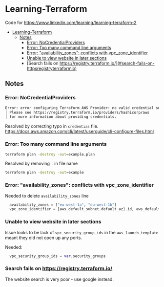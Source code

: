 # Learning-Terraform

Code for <https://www.linkedin.com/learning/learning-terraform-2>

* [Learning-Terraform](#learning-terraform)
  * [Notes](#notes)
    * [Error: NoCredentialProviders](#error-nocredentialproviders)
    * [Error: Too many command line arguments](#error-too-many-command-line-arguments)
    * [Error: "availability_zones": conflicts with vpc_zone_identifier](#error-availability_zones-conflicts-with-vpc_zone_identifier)
    * [Unable to view website in later sections](#unable-to-view-website-in-later-sections)
    * [Search fails on https://registry.terraform.io/](#search-fails-on-httpsregistryterraformio)

## Notes

### Error: NoCredentialProviders

```bash
Error: error configuring Terraform AWS Provider: no valid credential sources for Terraform AWS Provider found.
│ Please see https://registry.terraform.io/providers/hashicorp/aws
│ for more information about providing credentials.
```

Resolved by correcting typo in `credentias` file. <https://docs.aws.amazon.com/cli/latest/userguide/cli-configure-files.html>

### Error: Too many command line arguments

```bash
terraform plan -destroy -out=example.plan
```

Resolved by removing `.` in file name

```bash
terraform plan -destroy -out=example
```

### Error: "availability_zones": conflicts with vpc_zone_identifier

Needed to delete `availability_zones` line

```tf
  availability_zones = ["eu-west-1a", "eu-west-1b"]
  vpc_zone_identifier = [aws_default_subnet.default_az1.id, aws_default_subnet.default_az2.id]
```

### Unable to view website in later sections

Issue looks to be lack of `vpc_security_group_ids` in the `aws_launch_template` meant they did not open up any ports.

Needed:

```tf
  vpc_security_group_ids = var.security_groups
```

### Search fails on https://registry.terraform.io/

The website search is very poor - use google instead.

